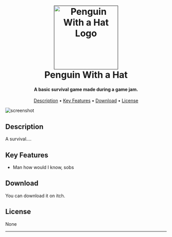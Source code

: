 
<h1 align="center">
  <br>
  <a href=""><img src="[[Assets/Images/logo.png](https://github.com/somedayvid/GameJam2023/blob/main/Assets/Images/Logo.png)](https://github.com/somedayvid/GameJam2023/blob/main/Assets/Images/Logo.png)" alt="Penguin With a Hat Logo" width="200"></a>
  <br>
  Penguin With a Hat
  <br>
</h1>

<h4 align="center">A basic survival game made during a game jam.</h4>

<p align="center">
  <a href="#description">Description</a> •
  <a href="#key-features">Key Features</a> •
  <a href="#download">Download</a> •
  <a href="#license">License</a>
</p>

![screenshot]()

## Description

A survival....

## Key Features

* Man how would I know, sobs

## Download

You can download it on itch.

## License

None

---
